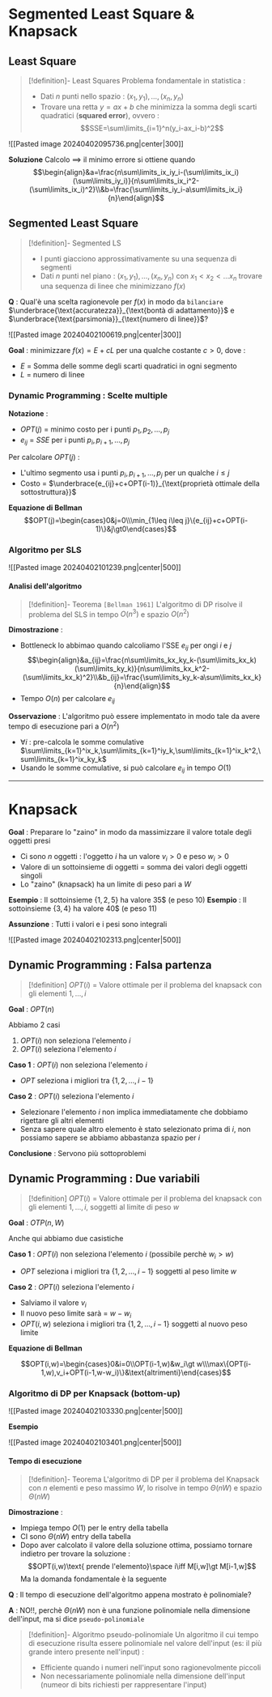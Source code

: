 # Segmented Least Square & Knapsack

## Least Square

>[!definition]- Least Squares
>Problema fondamentale in statistica :
>- Dati $n$ punti nello spazio : $(x_1,y_1),\dots,(x_n,y_n)$
>- Trovare una retta $y=ax+b$ che minimizza la somma degli scarti quadratici (**squared error**), ovvero : $$SSE=\sum\limits_{i=1}^n(y_i-ax_i-b)^2$$

![[Pasted image 20240402095736.png|center|300]]

**Soluzione** Calcolo $\implies$ il minimo errore si ottiene quando
$$\begin{align}&a=\frac{n\sum\limits_ix_iy_i-(\sum\limits_ix_i)(\sum\limits_iy_i)}{n\sum\limits_ix_i^2-(\sum\limits_ix_i)^2}\\&b=\frac{\sum\limits_iy_i-a\sum\limits_ix_i}{n}\end{align}$$

## Segmented Least Square

>[!definition]- Segmented LS
>- I punti giacciono approssimativamente su una sequenza di segmenti
>- Dati $n$ punti nel piano : $(x_1,y_1),\dots,(x_n,y_n)$ con $x_1\lt x_2\lt\dots x_n$ trovare una sequenza di linee che minimizzano $f(x)$

**Q** : Qual'è una scelta ragionevole per $f(x)$ in modo da `bilanciare` $\underbrace{\text{accuratezza}}_{\text{bontà di adattamento}}$ e $\underbrace{\text{parsimonia}}_{\text{numero di linee}}$?

![[Pasted image 20240402100619.png|center|300]]

**Goal** : minimizzare $f(x)=E+cL$ per una qualche costante $c\gt0$, dove :
- $E$ = Somma delle somme degli scarti quadratici in ogni segmento
- $L$ = numero di linee

### Dynamic Programming : Scelte multiple

**Notazione** :
- $OPT(j)$ = minimo costo per i punti $p_1,p_2,\dots,p_j$
- $e_{ij}$ = $SSE$ per i punti $p_i,p_{i+1},\dots,p_j$

Per calcolare $OPT(j)$ :
- L'ultimo segmento usa i punti $p_i,p_{i+1},\dots,p_j$ per un qualche $i\leq j$
- Costo = $\underbrace{e_{ij}+c+OPT(i-1)}_{\text{proprietà ottimale della sottostruttura}}$

**Equazione di Bellman**
$$OPT(j)=\begin{cases}0&j=0\\\min_{1\leq i\leq j}\{e_{ij}+c+OPT(i-1)\}&j\gt0\end{cases}$$
### Algoritmo per SLS

![[Pasted image 20240402101239.png|center|500]]

#### Analisi dell'algoritmo

>[!definition]- Teorema `[Bellman 1961]`
>L'algoritmo di DP risolve il problema del SLS in tempo $O(n^3)$ e spazio $O(n^2)$

**Dimostrazione** :
- Bottleneck lo abbimao quando calcoliamo l'SSE $e_{ij}$ per ongi $i$ e $j$ $$\begin{align}&a_{ij}=\frac{n\sum\limits_kx_ky_k-(\sum\limits_kx_k)(\sum\limits_ky_k)}{n\sum\limits_kx_k^2-(\sum\limits_kx_k)^2}\\&b_{ij}=\frac{\sum\limits_ky_k-a\sum\limits_kx_k}{n}\end{align}$$
- Tempo $O(n)$ per calcolare $e_{ij}$

**Osservazione** : L'algoritmo può essere implementato in modo tale da avere tempo di esecuzione pari a $O(n^2)$
- $\forall i$ : pre-calcola le somme comulative $\sum\limits_{k=1}^ix_k,\sum\limits_{k=1}^iy_k,\sum\limits_{k=1}^ix_k^2,\sum\limits_{k=1}^ix_ky_k$
- Usando le somme comulative, si può calcolare $e_{ij}$ in tempo $O(1)$

----
# Knapsack

**Goal** : Preparare lo "zaino" in modo da massimizzare il valore totale degli oggetti presi
- Ci sono $n$ oggetti : l'oggetto $i$ ha un valore $v_i\gt0$ e peso $w_i\gt0$
- Valore di un sottoinsieme di oggetti = somma dei valori degli oggetti singoli
- Lo "zaino" (knapsack) ha un limite di peso pari a $W$

**Esempio** : Il sottoinsieme $\{1,2,5\}$ ha valore $35\$$ (e peso 10)
**Esempio** : Il sottoinsieme $\{3,4\}$ ha valore $40\$$ (e peso 11)

**Assunzione** : Tutti i valori e i pesi sono integrali

![[Pasted image 20240402102313.png|center|500]]

## Dynamic Programming : Falsa partenza

>[!definition]
>$OPT(i)$ = Valore ottimale per il problema del knapsack con gli elementi $1,\dots,i$

**Goal** : $OPT(n)$

Abbiamo 2 casi
1) $OPT(i)$ non seleziona l'elemento $i$
2) $OPT(i)$ seleziona l'elemento $i$

**Caso 1** : $OPT(i)$ non seleziona l'elemento $i$
- $OPT$ seleziona i migliori tra $\{1,2,\dots,i-1\}$

**Caso 2** : $OPT(i)$ seleziona l'elemento $i$
- Selezionare l'elemento $i$ non implica immediatamente che dobbiamo rigettare gli altri elementi
- Senza sapere quale altro elemento è stato selezionato prima di $i$, non possiamo sapere se abbiamo abbastanza spazio per $i$

**Conclusione** : Servono più sottoproblemi

## Dynamic Programming : Due variabili

>[!definition]
>$OPT(i)$ = Valore ottimale per il problema del knapsack con gli elementi $1,\dots,i$, soggetti al limite di peso $w$

**Goal** : $OTP(n,W)$

Anche qui abbiamo due casistiche

**Caso 1** : $OPT(i)$ non seleziona l'elemento $i$ (possibile perchè $w_i\gt w$)
- $OPT$ seleziona i migliori tra $\{1,2,\dots,i-1\}$ soggetti al peso limite $w$

**Caso 2** : $OPT(i)$ seleziona l'elemento $i$
- Salviamo il valore $v_i$
- Il nuovo peso limite sarà = $w-w_i$
- $OPT(i,w)$ seleziona i migliori tra $\{1,2,\dots,i-1\}$ soggetti al nuovo peso limite

**Equazione di Bellman**

$$OPT(i,w)=\begin{cases}0&i=0\\OPT(i-1,w)&w_i\gt w\\\max\{OPT(i-1,w),v_i+OPT(i-1,w-w_i)\}&\text{altrimenti}\end{cases}$$

### Algoritmo di DP per Knapsack (bottom-up)

![[Pasted image 20240402103330.png|center|500]]

**Esempio**

![[Pasted image 20240402103401.png|center|500]]

#### Tempo di esecuzione

>[!definition]- Teorema
>L'algoritmo di DP per il problema del Knapsack con $n$ elementi e peso massimo $W$, lo risolve in tempo $\Theta(nW)$ e spazio $\Theta(nW)$

**Dimostrazione** :
- Impiega tempo $O(1)$ per le entry della tabella
- CI sono $\Theta(nW)$ entry della tabella
- Dopo aver calcolato il valore della soluzione ottima, possiamo tornare indietro per trovare la soluzione : $$OPT(i,w)\text{ prende l'elemento}\space i\iff M[i,w]\gt M[i-1,w]$$
Ma la domanda fondamentale è la seguente

**Q** : Il tempo di esecuzione dell'algoritmo appena mostrato è polinomiale?

**A** : NO!!, perchè $\Theta(nW)$ non è una funzione polinomiale nella dimensione dell'input, ma si dice `pseudo-polinomiale`

>[!definition]- Algoritmo pseudo-polinomiale
>Un algoritmo il cui tempo di esecuzione risulta essere polinomiale nel valore dell'input (es: il più grande intero presente nell'input) :
>- Efficiente quando i numeri nell'input sono ragionevolmente piccoli
>- Non necessariamente polinomiale nella dimensione dell'input (numeor di bits richiesti per rappresentare l'input)

